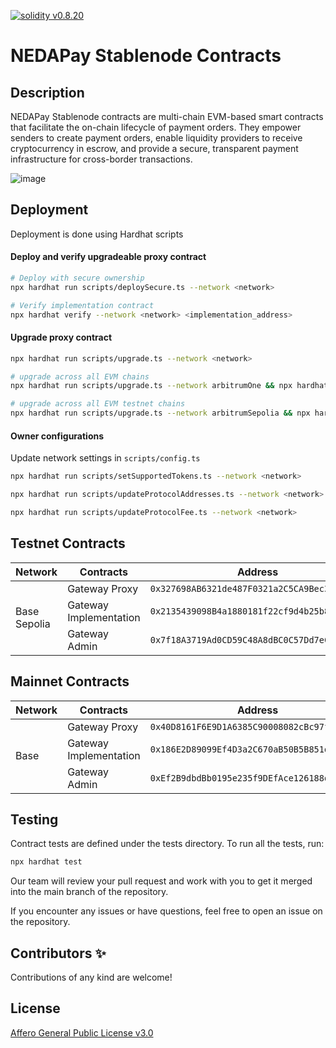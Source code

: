 <a href="https://solidity.readthedocs.io/en/v0.8.20/"><img alt="solidity v0.8.20" src="https://badgen.net/badge/solidity/v0.8.20/blue"></a>

# NEDAPay Stablenode Contracts

    
## Description

NEDAPay Stablenode contracts are multi-chain EVM-based smart contracts that facilitate the on-chain lifecycle of payment orders. They empower senders to create payment orders, enable liquidity providers to receive cryptocurrency in escrow, and provide a secure, transparent payment infrastructure for cross-border transactions.

![image](https://drive.google.com/uc?export=view&id=1UKPMkrSawn_brbE_YQg4S6epqV_fIzh3)

## Deployment

Deployment is done using Hardhat scripts

#### Deploy and verify upgradeable proxy contract

```bash
# Deploy with secure ownership
npx hardhat run scripts/deploySecure.ts --network <network>

# Verify implementation contract
npx hardhat verify --network <network> <implementation_address>
```

#### Upgrade proxy contract

```bash
npx hardhat run scripts/upgrade.ts --network <network>

# upgrade across all EVM chains
npx hardhat run scripts/upgrade.ts --network arbitrumOne && npx hardhat run scripts/upgrade.ts --network base && npx hardhat run scripts/upgrade.ts --network bsc && npx hardhat run scripts/upgrade.ts --network polygon && npx hardhat run scripts/upgrade.ts --network optimisticEthereum && npx hardhat run scripts/upgrade.ts --network scroll

# upgrade across all EVM testnet chains
npx hardhat run scripts/upgrade.ts --network arbitrumSepolia && npx hardhat run scripts/upgrade.ts --network amoy && npx hardhat run scripts/upgrade.ts --network baseSepolia && npx hardhat run scripts/upgrade.ts --network sepolia
```

#### Owner configurations

Update network settings in `scripts/config.ts`

```bash
npx hardhat run scripts/setSupportedTokens.ts --network <network>

npx hardhat run scripts/updateProtocolAddresses.ts --network <network>

npx hardhat run scripts/updateProtocolFee.ts --network <network>
```


## Testnet Contracts

<table>
	<thead>
		<tr>
			<th>Network</th>
			<th>Contracts</th>
			<th>Address</th>
			<th>Explorer</th>
		</tr>
	</thead>
	<tbody>
		<tr>
			<td rowspan="3">Base Sepolia</td>
			<td>Gateway Proxy</td>
			<td><code>0x327698AB6321de487F0321a2C5CA9Bec3d2bB47E</code></td>
			<td><a href="https://sepolia.basescan.org/address/0x327698AB6321de487F0321a2C5CA9Bec3d2bB47E">View</a></td>
		</tr>
		<tr>
			<td>Gateway Implementation</td>
			<td><code>0x2135439098B4a1880181f22cf9d4b25b8967f7B2</code></td>
			<td><a href="https://sepolia.basescan.org/address/0x2135439098B4a1880181f22cf9d4b25b8967f7B2#code">View</a></td>
		</tr>
		<tr>
			<td>Gateway Admin</td>
			<td><code>0x7f18A3719Ad0CD59C48A8dBC0C57Dd7eCa07A0Dd</code></td>
			<td><a href="https://sepolia.basescan.org/address/0x7f18A3719Ad0CD59C48A8dBC0C57Dd7eCa07A0Dd">View</a></td>
		</tr>
	</tbody>
</table>

## Mainnet Contracts

<table>
	<thead>
		<tr>
			<th>Network</th>
			<th>Contracts</th>
			<th>Address</th>
			<th>Explorer</th>
		</tr>
	</thead>
	<tbody>
		<tr>
			<td rowspan="3">Base</td>
			<td>Gateway Proxy</td>
			<td><code>0x40D8161F6E9D1A6385C90008082cBc97f5C7D098</code></td>
			<td><a href="https://basescan.org/address/0x40D8161F6E9D1A6385C90008082cBc97f5C7D098">View</a></td>
		</tr>
		<tr>
			<td>Gateway Implementation</td>
			<td><code>0x186E2D89099Ef4D3a2C670aB50B5B851d0c57ce8</code></td>
			<td><a href="https://basescan.org/address/0x186E2D89099Ef4D3a2C670aB50B5B851d0c57ce8#code">View</a></td>
		</tr>
		<tr>
			<td>Gateway Admin</td>
			<td><code>0xEf2B9dbdBb0195e235f9DEfAce126188d692714c</code></td>
			<td><a href="https://basescan.org/address/0xEf2B9dbdBb0195e235f9DEfAce126188d692714c">View</a></td>
		</tr>
	</tbody>
</table>

## Testing

Contract tests are defined under the tests directory. To run all the tests, run:

```bash
npx hardhat test
```



Our team will review your pull request and work with you to get it merged into the main branch of the repository.

If you encounter any issues or have questions, feel free to open an issue on the repository.


## Contributors ✨

Contributions of any kind are welcome!

## License
[Affero General Public License v3.0](https://choosealicense.com/licenses/agpl-3.0/)
